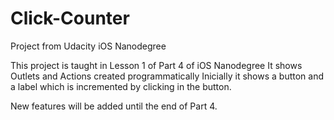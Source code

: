 # Click-Counter
Project from Udacity iOS Nanodegree

This project is taught in Lesson 1 of Part 4 of iOS Nanodegree
It shows Outlets and Actions created programmatically
Inicially it shows a button and a label which is incremented by
clicking in the button.

New features will be added until the end of Part 4.
